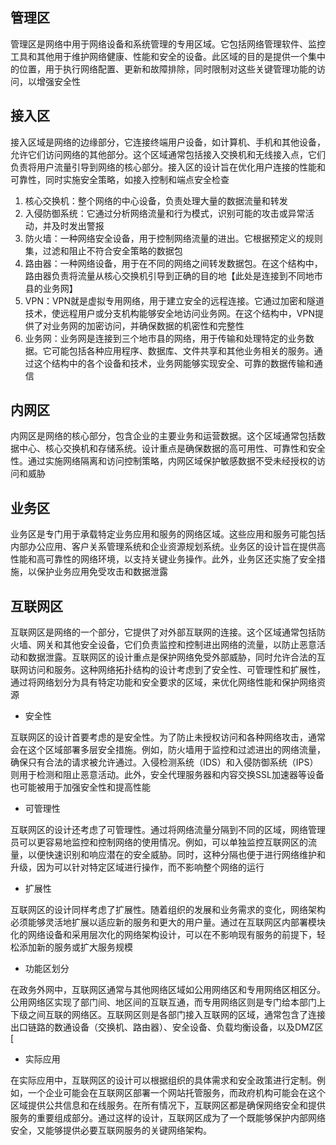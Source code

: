 ## 管理区
管理区是网络中用于网络设备和系统管理的专用区域。它包括网络管理软件、监控工具和其他用于维护网络健康、性能和安全的设备。此区域的目的是提供一个集中的位置，用于执行网络配置、更新和故障排除，同时限制对这些关键管理功能的访问，以增强安全性

## 接入区
接入区域是网络的边缘部分，它连接终端用户设备，如计算机、手机和其他设备，允许它们访问网络的其他部分。这个区域通常包括接入交换机和无线接入点，它们负责将用户流量引导到网络的核心部分。接入区的设计旨在优化用户连接的性能和可靠性，同时实施安全策略，如接入控制和端点安全检查

1. 核心交换机：整个网络的中心设备，负责处理大量的数据流量和转发
2. 入侵防御系统：它通过分析网络流量和行为模式，识别可能的攻击或异常活动，并及时发出警报
3. 防火墙：一种网络安全设备，用于控制网络流量的进出。它根据预定义的规则集，过滤和阻止不符合安全策略的数据包
4. 路由器：一种网络设备，用于在不同的网络之间转发数据包。在这个结构中，路由器负责将流量从核心交换机引导到正确的目的地【此处是连接到不同地市县的业务网】
5. VPN：VPN就是虚拟专用网络，用于建立安全的远程连接。它通过加密和隧道技术，使远程用户或分支机构能够安全地访问业务网。在这个结构中，VPN提供了对业务网的加密访问，并确保数据的机密性和完整性
6. 业务网：业务网是连接到三个地市县的网络，用于传输和处理特定的业务数据。它可能包括各种应用程序、数据库、文件共享和其他业务相关的服务。通过这个结构中的各个设备和技术，业务网能够实现安全、可靠的数据传输和通信

## 内网区
内网区是网络的核心部分，包含企业的主要业务和运营数据。这个区域通常包括数据中心、核心交换机和存储系统。设计重点是确保数据的高可用性、可靠性和安全性。通过实施网络隔离和访问控制策略，内网区域保护敏感数据不受未经授权的访问和威胁

## 业务区
业务区是专门用于承载特定业务应用和服务的网络区域。这些应用和服务可能包括内部办公应用、客户关系管理系统和企业资源规划系统。业务区的设计旨在提供高性能和高可靠性的网络环境，以支持关键业务操作。此外，业务区还实施了安全措施，以保护业务应用免受攻击和数据泄露

## 互联网区
互联网区是网络的一个部分，它提供了对外部互联网的连接。这个区域通常包括防火墙、网关和其他安全设备，它们负责监控和控制进出网络的流量，以防止恶意活动和数据泄露。互联网区的设计重点是保护网络免受外部威胁，同时允许合法的互联网访问和服务。这种网络拓扑结构的设计考虑到了安全性、可管理性和扩展性，通过将网络划分为具有特定功能和安全要求的区域，来优化网络性能和保护网络资源



- 安全性

互联网区的设计首要考虑的是安全性。为了防止未授权访问和各种网络攻击，通常会在这个区域部署多层安全措施。例如，防火墙用于监控和过滤进出的网络流量，确保只有合法的请求被允许通过。入侵检测系统（IDS）和入侵防御系统（IPS）则用于检测和阻止恶意活动。此外，安全代理服务器和内容交换SSL加速器等设备也可能被用于加强安全性和提高性能


- 可管理性

互联网区的设计还考虑了可管理性。通过将网络流量分隔到不同的区域，网络管理员可以更容易地监控和控制网络的使用情况。例如，可以单独监控互联网区的流量，以便快速识别和响应潜在的安全威胁。同时，这种分隔也便于进行网络维护和升级，因为可以针对特定区域进行操作，而不影响整个网络的运行


- 扩展性

互联网区的设计同样考虑了扩展性。随着组织的发展和业务需求的变化，网络架构必须能够灵活地扩展以适应新的服务和更大的用户量。通过在互联网区内部署模块化的网络设备和采用层次化的网络架构设计，可以在不影响现有服务的前提下，轻松添加新的服务或扩大服务规模

- 功能区划分

在政务外网中，互联网区通常与其他网络区域如公用网络区和专用网络区相区分。公用网络区实现了部门间、地区间的互联互通，而专用网络区则是专门给本部门上下级之间互联的网络区。互联网区则是各部门接入互联网的区域，通常包含了连接出口链路的数通设备（交换机、路由器）、安全设备、负载均衡设备，以及DMZ区[

- 实际应用

在实际应用中，互联网区的设计可以根据组织的具体需求和安全政策进行定制。例如，一个企业可能会在互联网区部署一个网站托管服务，而政府机构可能会在这个区域提供公共信息和在线服务。在所有情况下，互联网区都是确保网络安全和提供服务的重要组成部分。通过这样的设计，互联网区成为了一个既能够保护内部网络安全，又能够提供必要互联网服务的关键网络架构。

